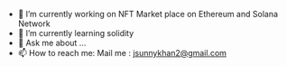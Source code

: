 
- 🔭 I’m currently working on NFT Market place on Ethereum and Solana Network
- 🌱 I’m currently learning solidity
- 💬 Ask me about ...
- 📫 How to reach me: Mail me : jsunnykhan2@gmail.com 

